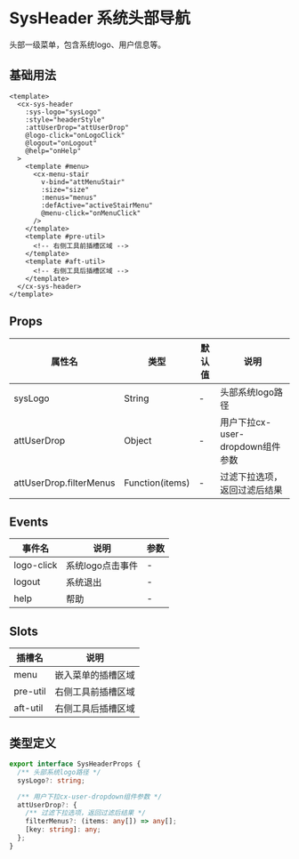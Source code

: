 # SysHeader 系统头部导航

头部一级菜单，包含系统logo、用户信息等。

## 基础用法

```vue
<template>
  <cx-sys-header 
    :sys-logo="sysLogo" 
    :style="headerStyle"
    :attUserDrop="attUserDrop"
    @logo-click="onLogoClick"
    @logout="onLogout"
    @help="onHelp"
  >
    <template #menu>
      <cx-menu-stair 
        v-bind="attMenuStair" 
        :size="size" 
        :menus="menus" 
        :defActive="activeStairMenu" 
        @menu-click="onMenuClick"
      />
    </template>
    <template #pre-util>
      <!-- 右侧工具前插槽区域 -->
    </template>
    <template #aft-util>
      <!-- 右侧工具后插槽区域 -->
    </template>
  </cx-sys-header>
</template>
```

## Props

| 属性名 | 类型 | 默认值 | 说明 |
|--------|------|--------|------|
| sysLogo | String | - | 头部系统logo路径 |
| attUserDrop | Object | - | 用户下拉cx-user-dropdown组件参数 |
| attUserDrop.filterMenus | Function(items) | - | 过滤下拉选项，返回过滤后结果 |

## Events

| 事件名 | 说明 | 参数 |
|--------|------|------|
| logo-click | 系统logo点击事件 | - |
| logout | 系统退出 | - |
| help | 帮助 | - |

## Slots

| 插槽名 | 说明 |
|--------|------|
| menu | 嵌入菜单的插槽区域 |
| pre-util | 右侧工具前插槽区域 |
| aft-util | 右侧工具后插槽区域 |

## 类型定义

```ts
export interface SysHeaderProps {
  /** 头部系统logo路径 */
  sysLogo?: string;

  /** 用户下拉cx-user-dropdown组件参数 */
  attUserDrop?: {
    /** 过滤下拉选项，返回过滤后结果 */
    filterMenus?: (items: any[]) => any[];
    [key: string]: any;
  };
} 